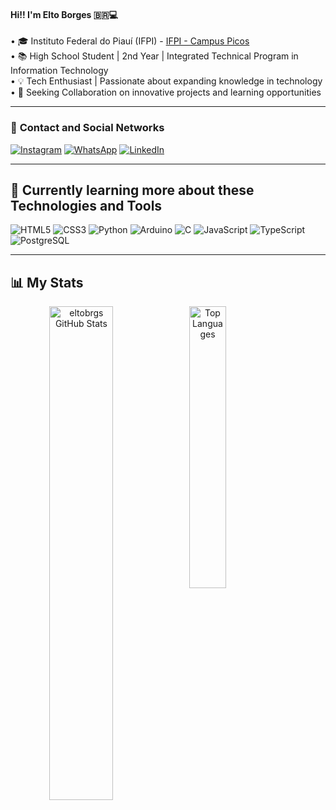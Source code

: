 #### Hi!! I'm Elto Borges 🇧🇷💻

• 🎓 Instituto Federal do Piauí (IFPI) - [IFPI - Campus Picos](https://www.ifpi.edu.br)  
• 📚 High School Student | 2nd Year | Integrated Technical Program in Information Technology  
• 💡 Tech Enthusiast | Passionate about expanding knowledge in technology  
• 🤝 Seeking Collaboration on innovative projects and learning opportunities  

---
### 📱 **Contact and Social Networks**

[![Instagram](https://img.shields.io/badge/Instagram-E4405F?style=for-the-badge&logo=instagram&logoColor=white)](https://www.instagram.com/eltobrgs/)
[![WhatsApp](https://img.shields.io/badge/WhatsApp-25D366?style=for-the-badge&logo=whatsapp&logoColor=white)](https://wa.me/+5589994042351)
[![LinkedIn](https://img.shields.io/badge/-LinkedIn-%230077B5?style=for-the-badge&logo=linkedin&logoColor=white)](https://www.linkedin.com/in/elto-borges-5b90962a8/)

---
## 🚀 **Currently learning more about these Technologies and Tools**

![HTML5](https://img.shields.io/badge/HTML5-E34F26?style=for-the-badge&logo=html5&logoColor=white)
![CSS3](https://img.shields.io/badge/CSS3-1572B6?style=for-the-badge&logo=css3&logoColor=white)
![Python](https://img.shields.io/badge/Python-14354C?style=for-the-badge&logo=python&logoColor=white)
![Arduino](https://img.shields.io/badge/Arduino_IDE-00979D?style=for-the-badge&logo=arduino&logoColor=white)
![C](https://img.shields.io/badge/C-00599C?style=for-the-badge&logo=c&logoColor=white)
![JavaScript](https://img.shields.io/badge/JavaScript-323330?style=for-the-badge&logo=javascript&logoColor=F7DF1E)
![TypeScript](https://img.shields.io/badge/TypeScript-007ACC?style=for-the-badge&logo=typescript&logoColor=white)
![PostgreSQL](https://img.shields.io/badge/PostgreSQL-336791?style=for-the-badge&logo=postgresql&logoColor=white)

---

## 📊 **My Stats**

<div align="center">
  <img alt="eltobrgs GitHub Stats" align="left" width="45%" src="https://github-readme-stats.vercel.app/api?username=eltobrgs&show_icons=true&theme=gruvbox"/>
  <img alt="Top Languages" align="left" width="34%" src="https://github-readme-stats.vercel.app/api/top-langs/?username=eltobrgs&layout=compact&langs_count=8&theme=gruvbox"/>
</div>


